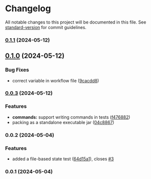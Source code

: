 # Changelog

All notable changes to this project will be documented in this file. See [standard-version](https://github.com/conventional-changelog/standard-version) for commit guidelines.

### [0.1.1](https://github.com/Decision-Driven-Development/logic-checker/compare/v0.1.0...v0.1.1) (2024-05-12)

## [0.1.0](https://github.com/Decision-Driven-Development/logic-checker/compare/v0.0.3...v0.1.0) (2024-05-12)


### Bug Fixes

* correct variable in workflow file ([9cacdd8](https://github.com/Decision-Driven-Development/logic-checker/commit/9cacdd8bba4b928d6c1ffbcf77945ccf73fc765e))

### [0.0.3](https://github.com/Decision-Driven-Development/logic-checker/compare/v0.0.2...v0.0.3) (2024-05-12)


### Features

* **commands:** support writing commands in tests ([f476882](https://github.com/Decision-Driven-Development/logic-checker/commit/f476882c77699bd6a466bf3c12e7367ebcaca131))
* packing as a standalone executable jar ([04c8867](https://github.com/Decision-Driven-Development/logic-checker/commit/04c886727d3c2732603d25d3753270777a3009dc))

### 0.0.2 (2024-05-04)


### Features

* added a file-based state test ([64d15a1](https://github.com/Decision-Driven-Development/logic-checker/commit/64d15a1b6dbc3e5ebaed1baba67936e97fc76ab0)), closes [#3](https://github.com/Decision-Driven-Development/logic-checker/issues/3)

### 0.0.1 (2024-05-04)
